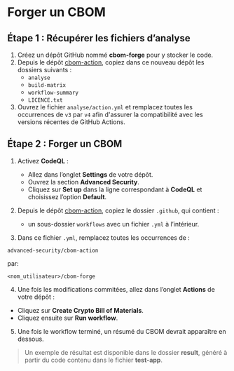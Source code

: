 # Forger un CBOM

## Étape 1 : Récupérer les fichiers d’analyse

1. Créez un dépôt GitHub nommé **cbom-forge** pour y stocker le code.
2. Depuis le dépôt [cbom-action](https://github.com/advanced-security/cbom-action), copiez dans ce nouveau dépôt les dossiers suivants :
   - `analyse`
   - `build-matrix`
   - `workflow-summary`
   - `LICENCE.txt`
3. Ouvrez le fichier `analyse/action.yml` et remplacez toutes les occurrences de `v3` par `v4` afin d'assurer la compatibilité avec les versions récentes de GitHub Actions.

## Étape 2 : Forger un CBOM

1. Activez **CodeQL** :
   - Allez dans l’onglet **Settings** de votre dépôt.
   - Ouvrez la section **Advanced Security**.
   - Cliquez sur **Set up** dans la ligne correspondant à **CodeQL** et choisissez l’option **Default**.

2. Depuis le dépôt [cbom-action](https://github.com/advanced-security/cbom-action), copiez le dossier `.github`, qui contient :
   - un sous-dossier `workflows` avec un fichier `.yml` à l’intérieur.

3. Dans ce fichier `.yml`, remplacez toutes les occurrences de :
```
advanced-security/cbom-action
```
par:
```
<nom_utilisateur>/cbom-forge
```

4. Une fois les modifications commitées, allez dans l’onglet **Actions** de votre dépôt :
- Cliquez sur **Create Crypto Bill of Materials**.
- Cliquez ensuite sur **Run workflow**.

5. Une fois le workflow terminé, un résumé du CBOM devrait apparaître en dessous.

> Un exemple de résultat est disponible dans le dossier **result**, généré à partir du code contenu dans le fichier **test-app**.